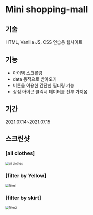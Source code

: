 # Mini shopping-mall
## 기술

HTML, Vanilla JS, CSS 연습용 웹사이트

## 기능

- 아이템 스크롤링
- data 동적으로 받아오기
- 버튼을 이용한 간단한 필터링 기능
- 상점 아이콘 클릭시 데이터를 전부 가져옴

## 기간

2021.07.14~2021.07.15

## 스크린샷

### [all clothes]

<img src="https://user-images.githubusercontent.com/70184893/125744459-77b678f4-36e1-4c42-93b4-2a12559b15a7.JPG" alt="all clothes" style="zoom:67%;" />

### [filter by Yellow]


<img src="https://user-images.githubusercontent.com/70184893/125744677-83d8d95c-619e-4cc1-99c7-7a20415a3e94.JPG" alt="filter1" style="zoom:67%;" />



### [filter by skirt]

<img src="https://user-images.githubusercontent.com/70184893/125744704-8a434b17-9796-44b2-8268-b703f2935a9d.JPG" alt="filter2" style="zoom:67%;" />
